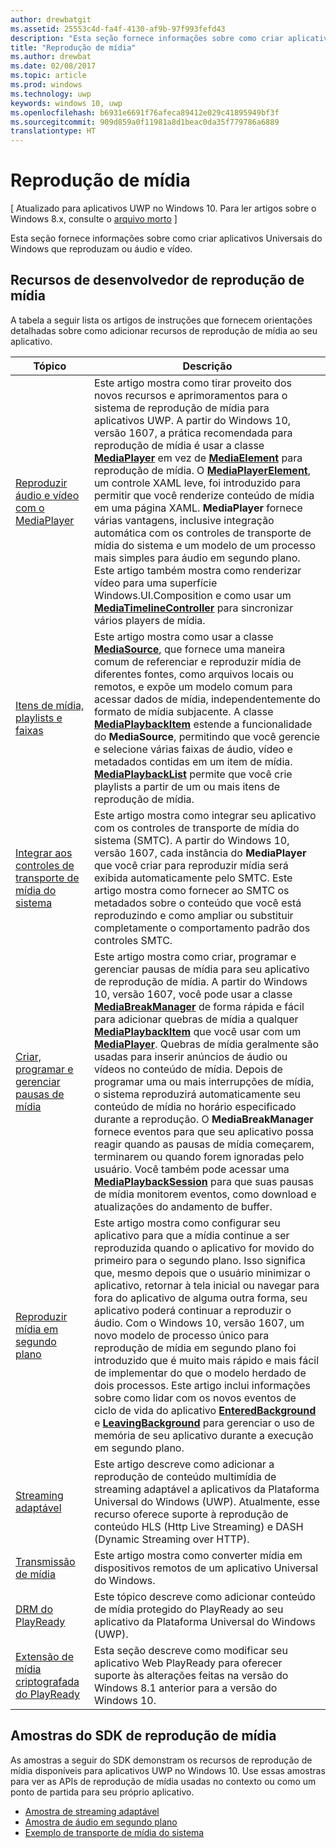 ```yaml
---
author: drewbatgit
ms.assetid: 25553c4d-fa4f-4130-af9b-97f993fefd43
description: "Esta seção fornece informações sobre como criar aplicativos Universais do Windows que reproduzam ou áudio e vídeo."
title: "Reprodução de mídia"
ms.author: drewbat
ms.date: 02/08/2017
ms.topic: article
ms.prod: windows
ms.technology: uwp
keywords: windows 10, uwp
ms.openlocfilehash: b6931e6691f76afeca89412e029c41895949bf3f
ms.sourcegitcommit: 909d859a0f11981a8d1beac0da35f779786a6889
translationtype: HT
---
```

# <a name="media-playback"></a>Reprodução de mídia

\[ Atualizado para aplicativos UWP no Windows 10. Para ler artigos sobre o Windows 8.x, consulte o [arquivo morto](http://go.microsoft.com/fwlink/p/?linkid=619132) \]

Esta seção fornece informações sobre como criar aplicativos Universais do Windows que reproduzam ou áudio e vídeo. 

## <a name="media-playback-developer-features"></a>Recursos de desenvolvedor de reprodução de mídia

A tabela a seguir lista os artigos de instruções que fornecem orientações detalhadas sobre como adicionar recursos de reprodução de mídia ao seu aplicativo.
 
| Tópico                                                                                             | Descrição                                                                                                                                                                                                                                                                                    |
|---------------------------------------------------------------------------------------------------|------------------------------------------------------------------------------------------------------------------------------------------------------------------------------------------------------------------------------------------------------------------------------------------------|
| [Reproduzir áudio e vídeo com o MediaPlayer](play-audio-and-video-with-mediaplayer.md) | Este artigo mostra como tirar proveito dos novos recursos e aprimoramentos para o sistema de reprodução de mídia para aplicativos UWP. A partir do Windows 10, versão 1607, a prática recomendada para reprodução de mídia é usar a classe [**MediaPlayer**](https://msdn.microsoft.com/library/windows/apps/Windows.Media.Playback.MediaPlayer) em vez de [**MediaElement**](https://msdn.microsoft.com/library/windows/apps/Windows.UI.Xaml.Controls.MediaElement) para reprodução de mídia. O [**MediaPlayerElement**](https://msdn.microsoft.com/library/windows/apps/Windows.UI.Xaml.Controls.MediaPlayerElement), um controle XAML leve, foi introduzido para permitir que você renderize conteúdo de mídia em uma página XAML. **MediaPlayer** fornece várias vantagens, inclusive integração automática com os controles de transporte de mídia do sistema e um modelo de um processo mais simples para áudio em segundo plano. Este artigo também mostra como renderizar vídeo para uma superfície Windows.UI.Composition e como usar um [**MediaTimelineController**](https://msdn.microsoft.com/library/windows/apps/Windows.Media.MediaTimelineController) para sincronizar vários players de mídia.                                                                                                          |
| [Itens de mídia, playlists e faixas](media-playback-with-mediasource.md)                         | Este artigo mostra como usar a classe [**MediaSource**](https://msdn.microsoft.com/library/windows/apps/Windows.Media.Core.MediaSource), que fornece uma maneira comum de referenciar e reproduzir mídia de diferentes fontes, como arquivos locais ou remotos, e expõe um modelo comum para acessar dados de mídia, independentemente do formato de mídia subjacente. A classe [**MediaPlaybackItem**](https://msdn.microsoft.com/library/windows/apps/dn930939) estende a funcionalidade do **MediaSource**, permitindo que você gerencie e selecione várias faixas de áudio, vídeo e metadados contidas em um item de mídia. [**MediaPlaybackList**](https://msdn.microsoft.com/library/windows/apps/dn930955) permite que você crie playlists a partir de um ou mais itens de reprodução de mídia.                                                                                                               |
| [Integrar aos controles de transporte de mídia do sistema](integrate-with-systemmediatransportcontrols.md)                               | Este artigo mostra como integrar seu aplicativo com os controles de transporte de mídia do sistema (SMTC). A partir do Windows 10, versão 1607, cada instância do **MediaPlayer** que você criar para reproduzir mídia será exibida automaticamente pelo SMTC. Este artigo mostra como fornecer ao SMTC os metadados sobre o conteúdo que você está reproduzindo e como ampliar ou substituir completamente o comportamento padrão dos controles SMTC.                                   |
| [Criar, programar e gerenciar pausas de mídia](create-schedule-and-manage-media-breaks.md)                                                                             | Este artigo mostra como criar, programar e gerenciar pausas de mídia para seu aplicativo de reprodução de mídia. A partir do Windows 10, versão 1607, você pode usar a classe [**MediaBreakManager**](https://msdn.microsoft.com/library/windows/apps/Windows.Media.Playback.MediaBreakManager) de forma rápida e fácil para adicionar quebras de mídia a qualquer [**MediaPlaybackItem**](https://msdn.microsoft.com/library/windows/apps/Windows.Media.Playback.MediaPlaybackItem) que você usar com um [**MediaPlayer**](https://msdn.microsoft.com/library/windows/apps/Windows.Media.Playback.MediaPlayer). Quebras de mídia geralmente são usadas para inserir anúncios de áudio ou vídeos no conteúdo de mídia. Depois de programar uma ou mais interrupções de mídia, o sistema reproduzirá automaticamente seu conteúdo de mídia no horário especificado durante a reprodução. O **MediaBreakManager** fornece eventos para que seu aplicativo possa reagir quando as pausas de mídia começarem, terminarem ou quando forem ignoradas pelo usuário. Você também pode acessar uma [**MediaPlaybackSession**](https://msdn.microsoft.com/library/windows/apps/Windows.Media.Playback.MediaPlaybackSession) para que suas pausas de mídia monitorem eventos, como download e atualizações do andamento de buffer.                                                                                                                     |
| [Reproduzir mídia em segundo plano](background-audio.md)                                                                             | Este artigo mostra como configurar seu aplicativo para que a mídia continue a ser reproduzida quando o aplicativo for movido do primeiro para o segundo plano. Isso significa que, mesmo depois que o usuário minimizar o aplicativo, retornar à tela inicial ou navegar para fora do aplicativo de alguma outra forma, seu aplicativo poderá continuar a reproduzir o áudio. Com o Windows 10, versão 1607, um novo modelo de processo único para reprodução de mídia em segundo plano foi introduzido que é muito mais rápido e mais fácil de implementar do que o modelo herdado de dois processos. Este artigo inclui informações sobre como lidar com os novos eventos de ciclo de vida do aplicativo [**EnteredBackground**](https://msdn.microsoft.com/library/windows/apps/Windows.ApplicationModel.Core.CoreApplication.EnteredBackground) e [**LeavingBackground**](https://msdn.microsoft.com/library/windows/apps/Windows.ApplicationModel.Core.CoreApplication.LeavingBackground) para gerenciar o uso de memória de seu aplicativo durante a execução em segundo plano.                                                                                                                    |
| [Streaming adaptável](adaptive-streaming.md)                                                       | Este artigo descreve como adicionar a reprodução de conteúdo multimídia de streaming adaptável a aplicativos da Plataforma Universal do Windows (UWP). Atualmente, esse recurso oferece suporte à reprodução de conteúdo HLS (Http Live Streaming) e DASH (Dynamic Streaming over HTTP).                                          |
| [Transmissão de mídia](media-casting.md)                                                                 | Este artigo mostra como converter mídia em dispositivos remotos de um aplicativo Universal do Windows.                                                                                                                                                                                                       |
| [DRM do PlayReady](playready-client-sdk.md)                                                          | Este tópico descreve como adicionar conteúdo de mídia protegido do PlayReady ao seu aplicativo da Plataforma Universal do Windows (UWP).                                                                                                                                                                                |
| [Extensão de mídia criptografada do PlayReady](playready-encrypted-media-extension.md)                     | Esta seção descreve como modificar seu aplicativo Web PlayReady para oferecer suporte às alterações feitas na versão do Windows 8.1 anterior para a versão do Windows 10.                                                                                                                                       |

## <a name="media-playback-sdk-samples"></a>Amostras do SDK de reprodução de mídia

As amostras a seguir do SDK demonstram os recursos de reprodução de mídia disponíveis para aplicativos UWP no Windows 10. Use essas amostras para ver as APIs de reprodução de mídia usadas no contexto ou como um ponto de partida para seu próprio aplicativo.

* [Amostra de streaming adaptável](https://github.com/Microsoft/Windows-universal-samples/tree/dev/Samples/AdaptiveStreaming)
* [Amostra de áudio em segundo plano](https://github.com/Microsoft/Windows-universal-samples/tree/master/Samples/BackgroundMediaPlayback)
* [Exemplo de transporte de mídia do sistema](https://github.com/Microsoft/Windows-universal-samples/tree/dev/Samples/SystemMediaTransportControls)                                                                                               
 




